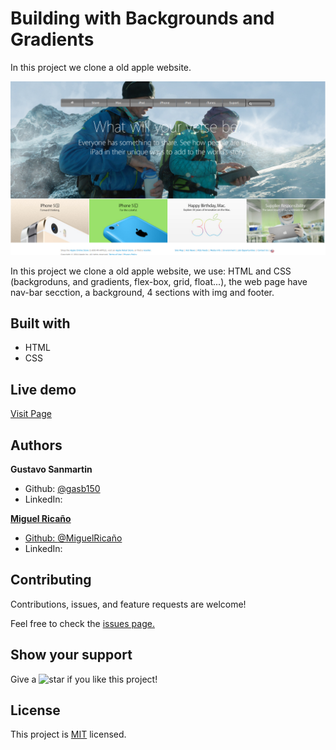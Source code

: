 # Building with Backgrounds and Gradients

In this project we clone a old apple website.

![screenshot](https://raw.githubusercontent.com/gasb150/Clone-old-Apple-website/feature-oldapple/assets/screenshot.png)

In this project we clone a old apple website, we use: HTML and CSS (backgroduns, and gradients, flex-box, grid, float...), the web page have nav-bar secction, a background, 4 sections with img and footer.

<h2>Built with</h2>
<ul>
  <li>HTML</li>
  <li>CSS</li>
</ul>

<h2>Live demo</h2>
<a href="https://gasb150.github.io/Clone-old-Apple-website">Visit Page</a>

<h2>Authors</h2>
<p><strong>Gustavo Sanmartin</strong></p>
<ul>
  <li>Github: <a href="https://github.com/gasb150">@gasb150</a>
  <li>LinkedIn: <a href="https://www.linkedin.com/in/gustavo-sanmartin-b3b68261/">
</ul>
<p><strong>Miguel Ricaño</strong></p>
<ul>
  <li>Github: <a href="https://github.com/mricanho">@MiguelRicaño</a>
  <li>LinkedIn:<a href="https://www.linkedin.com/in/mricanho/"></a></li>
</ul>
  
<h2>Contributing</h2>
<p>Contributions, issues, and feature requests are welcome!<p>
<p>Feel free to check the <a href="https://github.com/gasb150/Clone-old-Apple-website/issues/1">issues page.</a></p>
 
<h2>Show your support</h2>
<p> Give a 
  <g-emoji class="g-emoji" alias="star" fallback-src="https://github.githubassets.com/images/icons/emoji/unicode/2b50.png"><img class="emoji" alt="star" height="20" width="20" src="https://github.githubassets.com/images/icons/emoji/unicode/2b50.png"></g-emoji>
  if you like this project!</p>
  
<h2>License</h2>
  <p>This project is <a href="../clone-old-apple-website/LICENSE">MIT</a> licensed.</p>

